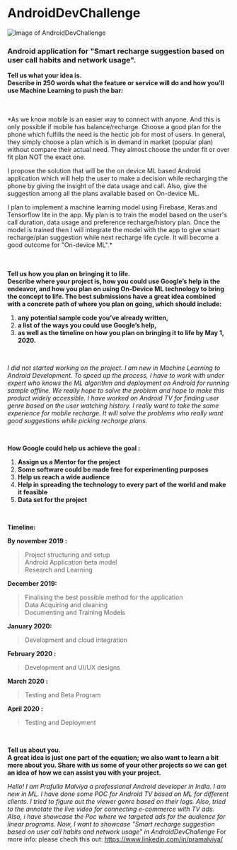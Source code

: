# AndroidDevChallenge
![Image of AndroidDevChallenge](https://github.com/Parag0506/AndroidDevChallenge/blob/master/assets/androidDevChallenge.png)
### Android application for "Smart recharge suggestion based on user call habits and network usage".    

**Tell us what your idea is.   
Describe in 250 words what the feature or service will do and how you’ll use Machine Learning to push the bar:**  
<br/>
<br/>

*As we know mobile is an easier way to connect with anyone. And this is only possible if mobile has balance/recharge. Choose a good plan for the phone which fulfills the need is the hectic job for most of users. In general, they simply choose a plan which is in demand in market (popular plan) without compare their actual need. They almost choose the under fit or over fit plan NOT the exact one.

I propose the solution that will be the on device ML based Android application which will help the user to make a decision while recharging the phone by giving the insight of the data usage and call. Also, give the suggestion among all the plans available based on On-device ML.

I plan to implement a machine learning model using Firebase, Keras and Tensorflow lite in the app. 
My plan is to train the model based on the user's call duration, data usage and preference recharge/history plan. Once the model is trained then I will integrate the model with the app to give smart recharge/plan suggestion while next recharge life cycle.
It will become a good outcome for "On-device ML".*  
<br/>
<br/>

**Tell us how you plan on bringing it to life.   
Describe where your project is, how you could use Google’s help in the endeavor, and how you plan on using On-Device ML technology to bring the concept to life. The best submissions have a great idea combined with a concrete path of where you plan on going, which should include:**  
1. **any potential sample code you’ve already written,**
2. **a list of the ways you could use Google’s help,** 
3. **as well as the timeline on how you plan on bringing it to life by May 1, 2020.**
<br/>

*I did not started working on the project. I am new in Machine Learning to Android Development. 
To speed up the process, I have to work with under expert who knows the ML algorithm and deployment on Android for running sample offline. We really hope to solve the problem and hope to make this product widely accessible.
I have worked on Android TV for finding user genre based on the user watching history. I really want to take the same experience for mobile recharge. It will solve the problems who really want good suggestions while picking recharge plans.*  
  
<br/>

**How Google could help us achieve the goal :**  
1. **Assign us a Mentor for the project**   
2. **Some software could be made free for experimenting purposes**  
3. **Help us reach a wide audience**  
4. **Help in spreading the technology to every part of the world and make it feasible**  
5. **Data set for the project**  
<br/>

**Timeline:**
  
**By november 2019 :**
> Project structuring and setup  
> Android Application beta model  
> Research and Learning  
  
**December 2019:**
>Finalising the best possible method for the application  
>Data Acquiring and cleaning  
>Documenting and Training Models  
  
**January  2020:**
>Development and cloud integration
  
**February 2020 :**
>Development and UI/UX designs
  
**March 2020 :**
>Testing and Beta Program
  
**April 2020 :**
>Testing and Deployment
<br/>

**Tell us about you.  
A great idea is just one part of the equation; we also want to learn a bit more about you. Share with us some of your other projects so we can get an idea of how we can assist you with your project.**  
  
*Hello! I am Prafulla Malviya a professional Android developer in India.  I am new in ML. I have done some POC for Android TV based on ML for different clients.
I tried to figure out the viewer genre based on their logs. Also, tried to the annotate the live video for connecting e-commerce with TV ads. Also, i have showcase the Poc where we targeted ads for the audience for linear programs.
Now, I want to showcase "Smart recharge suggestion based on user call habits and network usage" in AndroidDevChallenge*
For more info: please chech this out: https://www.linkedin.com/in/pramalviya/

